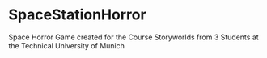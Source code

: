 # SpaceStationHorror
Space Horror Game created for the Course Storyworlds from 3 Students at the Technical University of Munich
